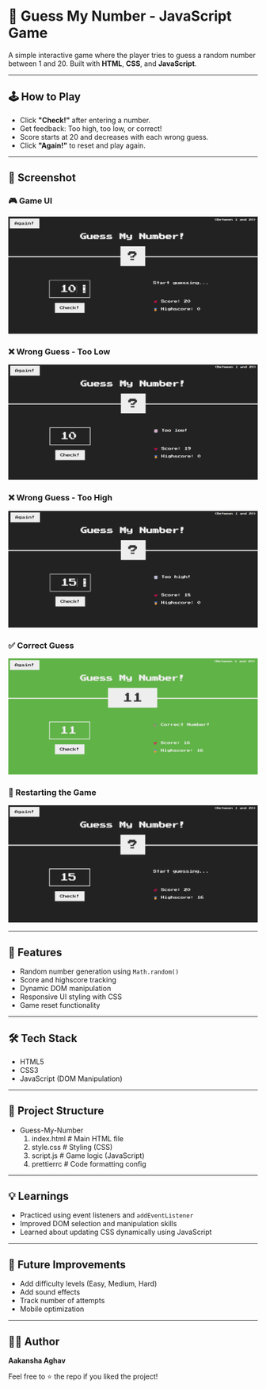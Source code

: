 # 🎯 Guess My Number - JavaScript Game

A simple interactive game where the player tries to guess a random number between 1 and 20. Built with **HTML**, **CSS**, and **JavaScript**.

---

## 🕹️ How to Play

- Click **"Check!"** after entering a number.
- Get feedback: Too high, too low, or correct!
- Score starts at 20 and decreases with each wrong guess.
- Click **"Again!"** to reset and play again.

---

## 📸 Screenshot

### 🎮 Game UI

![Screenshot 1](assets/Screenshot_1.png)

### ❌ Wrong Guess - Too Low

![Screenshot 2](assets/Screenshot_2.png)

### ❌ Wrong Guess - Too High

![Screenshot 3](assets/Screenshot_3.png)

### ✅ Correct Guess

![Screenshot 4](assets/Screenshot_4.png)

### 🔁 Restarting the Game

![Screenshot 5](assets/Screenshot_5.png)


---

## 🚀 Features

- Random number generation using `Math.random()`
- Score and highscore tracking
- Dynamic DOM manipulation
- Responsive UI styling with CSS
- Game reset functionality

---

## 🛠️ Tech Stack

- HTML5
- CSS3
- JavaScript (DOM Manipulation)

---

## 📂 Project Structure
- Guess-My-Number
  1. index.html # Main HTML file
  2. style.css # Styling (CSS)
  3. script.js # Game logic (JavaScript)
  4. prettierrc # Code formatting config

---

## 💡 Learnings

- Practiced using event listeners and `addEventListener`
- Improved DOM selection and manipulation skills
- Learned about updating CSS dynamically using JavaScript

---

## 🧠 Future Improvements

- Add difficulty levels (Easy, Medium, Hard)
- Add sound effects
- Track number of attempts
- Mobile optimization

---

## 🙋‍♀️ Author

**Aakansha Aghav**

Feel free to ⭐ the repo if you liked the project!



